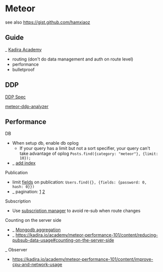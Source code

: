 # Meteor

see also https://gist.github.com/hamxiaoz

## Guide
_ [Kadira Academy](https://kadira.io/academy)
- routing (don't do data management and auth on route level)
- performance
- bulletproof

## DDP
[DDP Spec](https://github.com/meteor/meteor/blob/devel/packages/ddp/DDP.md)

[meteor-ddp-analyzer](https://github.com/arunoda/meteor-ddp-analyzer)

## Performance

DB
- When setup db, enable db oplog   
    - If your query has a limit but not a sort specifier, your query can't take advantage of oplog
`Posts.find({category: "meteor"}, {limit: 10});`
- _ [add index](https://kadira.io/academy/meteor-performance-101/content/make-your-app-faster#learn-indexing)

Publication
- limit [fields](http://docs.meteor.com/#/full/fieldspecifiers) on publication:
`Users.find({}, {fields: {password: 0, hash: 0}})`
- _ pagination: [1](http://www.meteorpedia.com/read/Infinite_Scrolling) [2](https://www.discovermeteor.com/blog/pagination-problems-meteor/)

Subscription
- Use [subscription manager](https://github.com/kadirahq/subs-manager) to avoid re-sub when route changes

Counting on the server side
- _ [Mongodb aggregation](https://kadira.io/academy/meteor-performance-101/content/make-your-app-faster#do-server-side-aggregations)
- _ https://kadira.io/academy/meteor-performance-101/content/reducing-pubsub-data-usage#counting-on-the-server-side

_ Observer
- https://kadira.io/academy/meteor-performance-101/content/improve-cpu-and-network-usage


